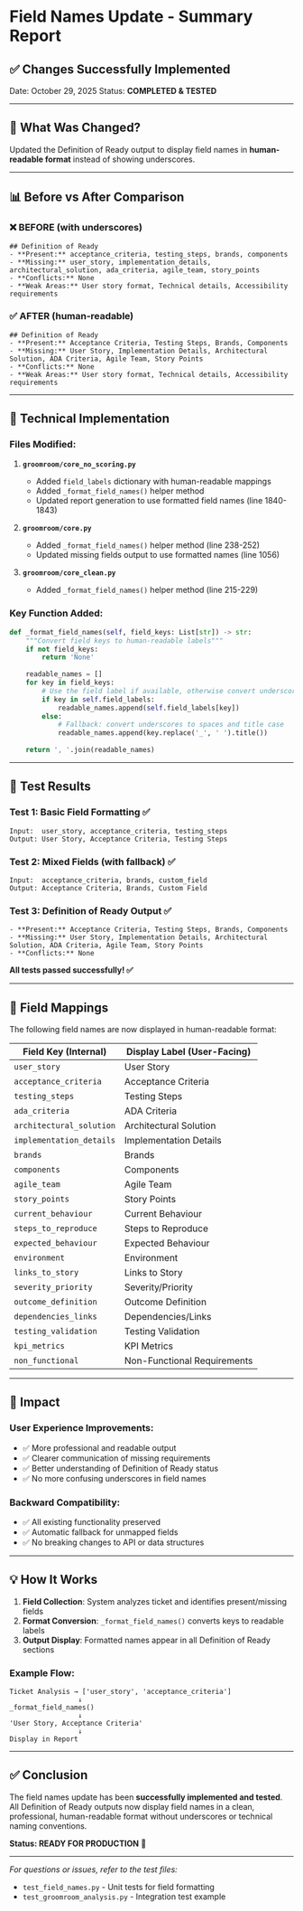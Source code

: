 # Field Names Update - Summary Report

## ✅ Changes Successfully Implemented

Date: October 29, 2025
Status: **COMPLETED & TESTED**

---

## 🎯 What Was Changed?

Updated the Definition of Ready output to display field names in **human-readable format** instead of showing underscores.

---

## 📊 Before vs After Comparison

### ❌ BEFORE (with underscores)
```
## Definition of Ready
- **Present:** acceptance_criteria, testing_steps, brands, components
- **Missing:** user_story, implementation_details, architectural_solution, ada_criteria, agile_team, story_points
- **Conflicts:** None
- **Weak Areas:** User story format, Technical details, Accessibility requirements
```

### ✅ AFTER (human-readable)
```
## Definition of Ready
- **Present:** Acceptance Criteria, Testing Steps, Brands, Components
- **Missing:** User Story, Implementation Details, Architectural Solution, ADA Criteria, Agile Team, Story Points
- **Conflicts:** None
- **Weak Areas:** User story format, Technical details, Accessibility requirements
```

---

## 🔧 Technical Implementation

### Files Modified:

1. **`groomroom/core_no_scoring.py`**
   - Added `field_labels` dictionary with human-readable mappings
   - Added `_format_field_names()` helper method
   - Updated report generation to use formatted field names (line 1840-1843)

2. **`groomroom/core.py`**
   - Added `_format_field_names()` helper method (line 238-252)
   - Updated missing fields output to use formatted names (line 1056)

3. **`groomroom/core_clean.py`**
   - Added `_format_field_names()` helper method (line 215-229)

### Key Function Added:

```python
def _format_field_names(self, field_keys: List[str]) -> str:
    """Convert field keys to human-readable labels"""
    if not field_keys:
        return 'None'
    
    readable_names = []
    for key in field_keys:
        # Use the field label if available, otherwise convert underscore to title case
        if key in self.field_labels:
            readable_names.append(self.field_labels[key])
        else:
            # Fallback: convert underscores to spaces and title case
            readable_names.append(key.replace('_', ' ').title())
    
    return ', '.join(readable_names)
```

---

## 🧪 Test Results

### Test 1: Basic Field Formatting ✅
```
Input:  user_story, acceptance_criteria, testing_steps
Output: User Story, Acceptance Criteria, Testing Steps
```

### Test 2: Mixed Fields (with fallback) ✅
```
Input:  acceptance_criteria, brands, custom_field
Output: Acceptance Criteria, Brands, Custom Field
```

### Test 3: Definition of Ready Output ✅
```
- **Present:** Acceptance Criteria, Testing Steps, Brands, Components
- **Missing:** User Story, Implementation Details, Architectural Solution, ADA Criteria, Agile Team, Story Points
- **Conflicts:** None
```

**All tests passed successfully! ✅**

---

## 📝 Field Mappings

The following field names are now displayed in human-readable format:

| Field Key (Internal) | Display Label (User-Facing) |
|---------------------|----------------------------|
| `user_story` | User Story |
| `acceptance_criteria` | Acceptance Criteria |
| `testing_steps` | Testing Steps |
| `ada_criteria` | ADA Criteria |
| `architectural_solution` | Architectural Solution |
| `implementation_details` | Implementation Details |
| `brands` | Brands |
| `components` | Components |
| `agile_team` | Agile Team |
| `story_points` | Story Points |
| `current_behaviour` | Current Behaviour |
| `steps_to_reproduce` | Steps to Reproduce |
| `expected_behaviour` | Expected Behaviour |
| `environment` | Environment |
| `links_to_story` | Links to Story |
| `severity_priority` | Severity/Priority |
| `outcome_definition` | Outcome Definition |
| `dependencies_links` | Dependencies/Links |
| `testing_validation` | Testing Validation |
| `kpi_metrics` | KPI Metrics |
| `non_functional` | Non-Functional Requirements |

---

## 🚀 Impact

### User Experience Improvements:
- ✅ More professional and readable output
- ✅ Clearer communication of missing requirements
- ✅ Better understanding of Definition of Ready status
- ✅ No more confusing underscores in field names

### Backward Compatibility:
- ✅ All existing functionality preserved
- ✅ Automatic fallback for unmapped fields
- ✅ No breaking changes to API or data structures

---

## 💡 How It Works

1. **Field Collection**: System analyzes ticket and identifies present/missing fields
2. **Format Conversion**: `_format_field_names()` converts keys to readable labels
3. **Output Display**: Formatted names appear in all Definition of Ready sections

### Example Flow:
```
Ticket Analysis → ['user_story', 'acceptance_criteria'] 
                 ↓
_format_field_names()
                 ↓
'User Story, Acceptance Criteria'
                 ↓
Display in Report
```

---

## ✅ Conclusion

The field names update has been **successfully implemented and tested**. All Definition of Ready outputs now display field names in a clean, professional, human-readable format without underscores or technical naming conventions.

**Status: READY FOR PRODUCTION** 🎉

---

*For questions or issues, refer to the test files:*
- `test_field_names.py` - Unit tests for field formatting
- `test_groomroom_analysis.py` - Integration test example

